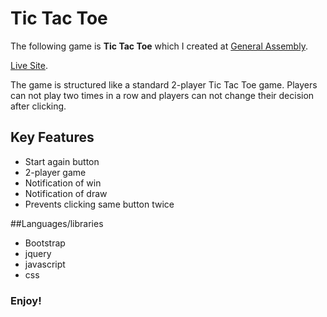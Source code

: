 # Tic Tac Toe

The following game is **Tic Tac Toe** which I created at [General Assembly](http://generalassembl.ly/).

[Live Site](https://libbycoy.github.io/project0/).

The game is structured like a standard 2-player Tic Tac Toe game. Players can not play two times in a row and players can not change their decision after clicking.

## Key Features
* Start again button
* 2-player game
* Notification of win
* Notification of draw
* Prevents clicking same button twice

##Languages/libraries
* Bootstrap
* jquery
* javascript
* css

### Enjoy!

